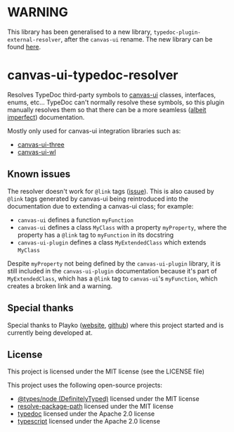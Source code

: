 # WARNING

This library has been generalised to a new library, `typedoc-plugin-external-resolver`, after the `canvas-ui` rename. The new library can be found [here](https://github.com/rafern/typedoc-plugin-external-resolver).

# canvas-ui-typedoc-resolver

Resolves TypeDoc third-party symbols to
[canvas-ui](https://github.com/rafern/canvas-ui) classes, interfaces, enums,
etc... TypeDoc can't normally resolve these symbols, so this plugin manually
resolves them so that there can be a more seamless
([albeit imperfect](#known-issues)) documentation.

Mostly only used for canvas-ui integration libraries such as:
- [canvas-ui-three](https://github.com/rafern/canvas-ui-three)
- [canvas-ui-wl](https://github.com/rafern/canvas-ui-wl)

## Known issues

The resolver doesn't work for `@link` tags
([issue](https://github.com/TypeStrong/typedoc/issues/2030)). This is also
caused by `@link` tags generated by canvas-ui being reintroduced into the
documentation due to extending a canvas-ui class; for example:

- `canvas-ui` defines a function `myFunction`
- `canvas-ui` defines a class `MyClass` with a property `myProperty`, where the property has a `@link` tag to `myFunction` in its docstring
- `canvas-ui-plugin` defines a class `MyExtendedClass` which extends `MyClass`

Despite `myProperty` not being defined by the `canvas-ui-plugin` library, it is
still included in the `canvas-ui-plugin` documentation because it's part of
`MyExtendedClass`, which has a `@link` tag to `canvas-ui`'s `myFunction`, which
creates a broken link and a warning.

## Special thanks

Special thanks to Playko ([website](https://www.playko.com/),
[github](https://github.com/playkostudios)) where this project started and is
currently being developed at.

## License

This project is licensed under the MIT license (see the LICENSE file)

This project uses the following open-source projects:
- [@types/node (DefinitelyTyped)](https://github.com/DefinitelyTyped/DefinitelyTyped/tree/master/types/node) licensed under the MIT license
- [resolve-package-path](https://github.com/stefanpenner/resolve-package-path) licensed under the MIT license
- [typedoc](https://github.com/TypeStrong/TypeDoc) licensed under the Apache 2.0 license
- [typescript](https://github.com/Microsoft/TypeScript) licensed under the Apache 2.0 license
